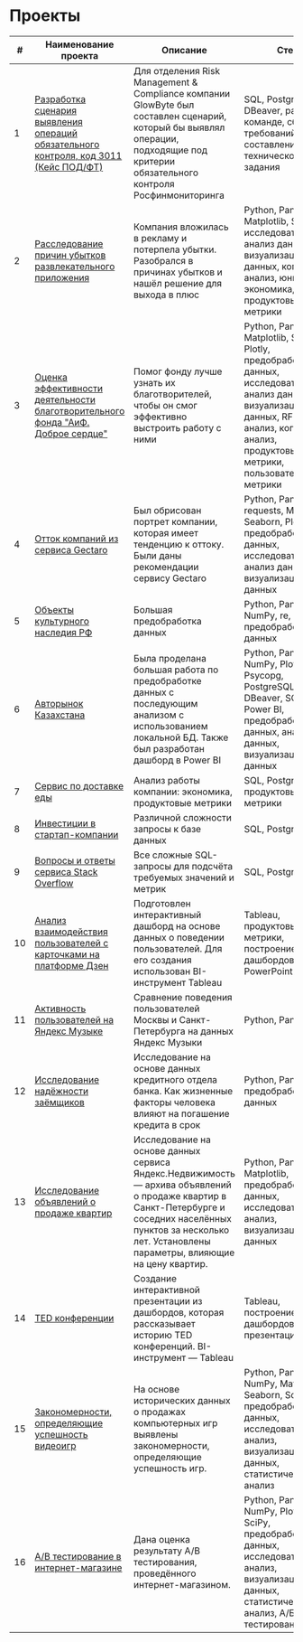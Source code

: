 # Проекты

|  #  |     Наименование проекта    |         Описание         |         Стек          |
| - | ------------------------ | ---------------------- | ------------------- |
|  1  | [Разработка сценария выявления операций обязательного контроля, код 3011 (Кейс ПОД/ФТ)](https://github.com/SweexFox/portfolio-projects/tree/main/sql-projects/fatf-case) | Для отделения Risk Management & Compliance компании GlowByte был составлен сценарий, который бы выявлял операции, подходящие под критерии обязательного контроля Росфинмониторинга | SQL, PostgreSQL, DBeaver, работа в команде, сбор требований, составление технического задания 
|  2  | [Расследование причин убытков развлекательного приложения](https://github.com/SweexFox/portfolio-projects/tree/main/python-projects/10-app-losses-causes) | Компания вложилась в рекламу и потерпела убытки. Разобрался в причинах убытков и нашёл решение для выхода в плюс | Python, Pandas, Matplotlib, Seaborn, исследовательский анализ данных, визуализация данных, когортный анализ, юнит-экономика, продуктовые метрики
|  3  | [Оценка эффективности деятельности благотворительного фонда "АиФ. Доброе сердце"](https://github.com/SweexFox/portfolio-projects/tree/main/python-projects/09-kind-heart) | Помог фонду лучше узнать их благотворителей, чтобы он смог эффективно выстроить работу с ними | Python, Pandas, Matplotlib, Seaborn, Plotly, предобработка данных, исследовательский анализ данных, визуализация данных, RFM-анализ, когортный анализ, продуктовые метрики, пользовательские метрики
|  4  | [Отток компаний из сервиса Gectaro](https://github.com/SweexFox/portfolio-projects/tree/main/python-projects/08-gectaro) | Был обрисован портрет компании, которая имеет тенденцию к оттоку. Были даны рекомендации сервису Gectaro | Python, Pandas, requests, Matplotlib, Seaborn, Plotly, предобработка данных, исследовательский анализ данных, визуализация данных
|  5  | [Объекты культурного наследия РФ](https://github.com/SweexFox/portfolio-projects/tree/main/python-projects/06-cultural-heritage-sites-of-russia) | Большая предобработка данных | Python, Pandas, NumPy, re, предобработка данных
|  6  | [Авторынок Казахстана](https://github.com/SweexFox/portfolio-projects/tree/main/python-projects/07-kz-car-market) | Была проделана большая работа по предобработке данных с последующим анализом с использованием локальной БД. Также был разработан дашборд в Power BI | Python, Pandas, NumPy, Plotly, Psycopg, PostgreSQL, DBeaver, SQL, Power BI, предобработка данных, анализ данных, визуализация данных
|  7  | [Сервис по доставке еды](https://github.com/SweexFox/portfolio-projects/tree/main/sql-projects/delivery-service) | Анализ работы компании: экономика, продуктовые метрики | SQL, PostgreSQL, продуктовые метрики
|  8  | [Инвестиции в стартап-компании](https://github.com/SweexFox/portfolio-projects/tree/main/sql-projects/startup-investments) | Различной сложности запросы к базе данных | SQL, PostgreSQL |
|  9  | [Вопросы и ответы сервиса Stack Overflow](https://github.com/SweexFox/portfolio-projects/tree/main/sql-projects/stackoverflow) | Все сложные SQL-запросы для подсчёта требуемых значений и метрик | SQL, PostgreSQL |
|  10  | [Анализ взаимодействия пользователей с карточками на платформе Дзен](https://github.com/SweexFox/portfolio-projects/tree/main/tableau-projects/zen) | Подготовлен интерактивный дашборд на основе данных о поведении пользователей. Для его создания использован BI-инструмент Tableau | Tableau, продуктовые метрики, построение дашбордов, PowerPoint |
|  11  | [Активность пользователей на Яндекс Музыке](https://github.com/SweexFox/portfolio-projects/tree/main/python-projects/01-yandex-music) | Сравнение поведения пользователей Москвы и Санкт-Петербурга на данных Яндекс Музыки | Python, Pandas
|  12  | [Исследование надёжности заёмщиков](https://github.com/SweexFox/portfolio-projects/tree/main/python-projects/02-borrowers-reliability) | Исследование на основе данных кредитного отдела банка. Как жизненные факторы человека влияют на погашение кредита в срок | Python, Pandas, предобработка данных
|  13  | [Исследование объявлений о продаже квартир](https://github.com/SweexFox/portfolio-projects/tree/main/python-projects/03-flat-sales-advertisements) | Исследование на основе данных сервиса Яндекс.Недвижимость — архива объявлений о продаже квартир в Санкт-Петербурге и соседних населённых пунктов за несколько лет. Установлены параметры, влияющие на цену квартир. | Python, Pandas, Matplotlib, предобработка данных, исследовательский анализ, визуализация данных
|  14  | [TED конференции](https://github.com/SweexFox/portfolio-projects/tree/main/tableau-projects/ted) | Создание интерактивной презентации из дашбордов, которая рассказывает историю TED конференций. BI-инструмент — Tableau	| Tableau, построение дашбордов, презентация
|  15  | [Закономерности, определяющие успешность видеоигр](https://github.com/SweexFox/portfolio-projects/tree/main/python-projects/04-successful-games) | На основе исторических данных о продажах компьютерных игр выявлены закономерности, определяющие успешность игр. | Python, Pandas, NumPy, Matplotlib, Seaborn, SciPy, предобработка данных, исследовательский анализ, визуализация данных, статистический анализ
|  16  | [A/B тестирование в интернет-магазине](https://github.com/SweexFox/portfolio-projects/tree/main/python-projects/05-ab-test) | Дана оценка результату A/B тестирования, проведённого интернет-магазином. | Python, Pandas, NumPy, Plotly, SciPy, предобработка данных, исследовательский анализ, визуализация данных, статистический анализ, A/Б тестирование
